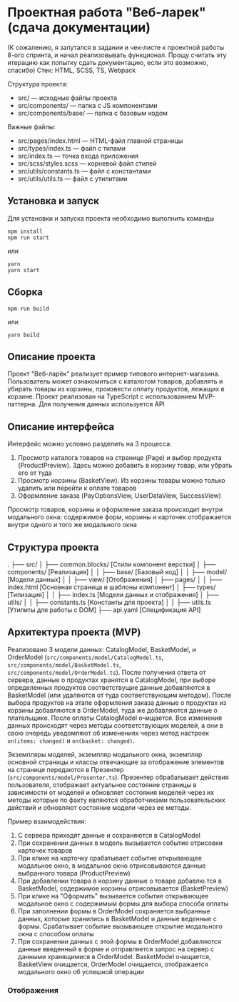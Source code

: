 # Проектная работа "Веб-ларек" (сдача документации)

(К сожалению, я запутался в задании и чек-листе к проектной работы 8-ого спринта, и начал реализовывать функционал. Прощу считать эту итерацию как попытку сдать документацию, если это возможно, спасибо)
Стек: HTML, SCSS, TS, Webpack

Структура проекта:
- src/ — исходные файлы проекта
- src/components/ — папка с JS компонентами
- src/components/base/ — папка с базовым кодом

Важные файлы:
- src/pages/index.html — HTML-файл главной страницы
- src/types/index.ts — файл с типами
- src/index.ts — точка входа приложения
- src/scss/styles.scss — корневой файл стилей
- src/utils/constants.ts — файл с константами
- src/utils/utils.ts — файл с утилитами

## Установка и запуск
Для установки и запуска проекта необходимо выполнить команды

```
npm install
npm run start
```

или

```
yarn
yarn start
```
## Сборка

```
npm run build
```

или

```
yarn build
```

## Описание проекта

Проект "Веб-ларёк" реализует пример типового интернет-магазина. Пользователь может ознакомиться с каталогом товаров, добавлять и убирать товары из корзины, произвести оплату продуктов, лежащих в корзине. Проект реализован на TypeScript с использованием MVP-паттерна. Для получения данных используется API


## Описание интерфейса

Интерфейс можно условно разделить на 3 процесса:
1. Просмотр каталога товаров на странице (Page) и выбор продукта (ProductPreview). Здесь можно добавить в корзину товар, или убрать его от туда
2. Просмотр корзины (BasketView). Из корзины товары можно только удалить или перейти к оплате товаров
3. Оформление заказа (PayOptionsView, UserDataView, SuccessView)

Просмотр товаров, корзины и оформление заказа происходит внутри модального окна: содержимое форм, корзины и карточек отображается внутри одного и того же модального окна

## Структура проекта

.
├── src/
│   ├── common.blocks/ [Стили компонент верстки]
│   ├── components/ [Реализация]
│   │   ├── base/ [Базовый код]
│   │   ├── model/ [Модели данных]
│   │   ├── view/ [Отображения]
│   ├── pages/
│   │   ├── index.html [Основная страница и шаблоны компонент]
│   ├── types/ [Типизация]
│   │   ├── index.ts [Модели данных и отображения]
│   ├── utils/
│   │   ├── constants.ts [Константы для проекта]
│   │   ├── utils.ts [Утилиты для работы с DOM]
├── api.yaml [Спецификация API]

## Архитектура проекта (MVP)

Реализовано 3 модели данных: CatalogModel, BasketModel, и OrderModel (`src/components/model/СatalogModel.ts`, `src/components/model/BasketModel.ts`, `src/components/model/OrderModel.ts`). После получения ответа от сервера, данные о продуктах хранятся в CatalogModel, при выборе определенных продуктов соответствущие данные добавляются в BasketModel (или удаляются от туда соответствующим методом). После выбора продуктов на этапе оформления заказа данные о продуктах из корзины добавляются в OrderModel, туда же добавляются данные о плательщике. После оплаты CatalogModel очищается. Все изменения данных происходят через методы соответствующих моделей, а они в свою очередь уведомляют об изменениях через метод настроек `on(items: changed)` и `on(basket: changed)`.

Экземпляры моделей, экземпляр модального окна, экземпляр основной страницы и классы отвечающие за отображение элементов на странице передаются в Презентер (`src/components/model/Presenter.ts`). Презентер обрабатывает действия пользователя, отображает актуальное состояние страницы в зависимости от моделей и обновляет состояния моделей через их методы
которые по факту являются обработчиками пользовательских действий и обновляют состояние модели через ее методы. 

Пример взаимодействия:
  1. С сервера приходят данные и сохраняются в CatalogModel
  2. При сохранении данных в модель вызывается событие отрисовки карточек товаров
  3. При клике на карточку срабатывает событие открывающее модальное окно, в модальное окно отрисовываются данные выбранного товара (ProductPreview)
  4. При добавлении товара в корзину данные о товаре добавлю.тся в BasketModel, содержимое корзины отрисовывается (BasketPreview)
  5. При клике на "Оформить" вызывается событие открывающее модальное окно с содержимым формы для выбора способа оплаты
  6. При заполнении формы в OrderModel сохраняется выбранные данных, которые хранились в BasketModel и  данные веденные с формы. Срабатывает событие вызывающее открытие  модального окна с способом оплаты
  7. При сохранении данных с этой формы в OrderModel добавляются данные введенный в форме и отправляется запрос на сервер с данными хранящимися в OrderModel. BasketModel очищается, BasketView очищается, OrderModel очищается, отображается модального окно об успешной операции

### Отображения

